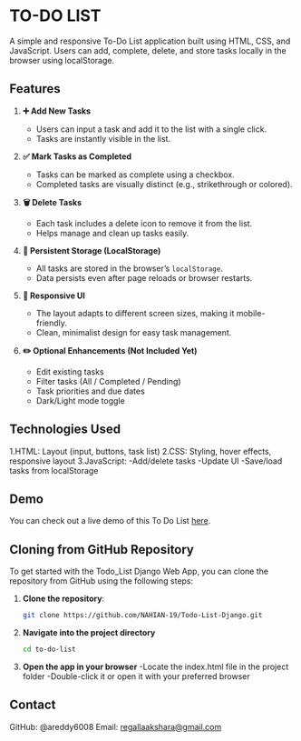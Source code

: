 # TO-DO LIST

A simple and responsive To-Do List application built using HTML, CSS, and JavaScript. Users can add, complete, delete, and store tasks locally in the browser using localStorage.

## Features

1. **➕ Add New Tasks**  
   - Users can input a task and add it to the list with a single click.  
   - Tasks are instantly visible in the list.

2. **✅ Mark Tasks as Completed**  
   - Tasks can be marked as complete using a checkbox.  
   - Completed tasks are visually distinct (e.g., strikethrough or colored).

3. **🗑️ Delete Tasks**  
   - Each task includes a delete icon to remove it from the list.  
   - Helps manage and clean up tasks easily.

4. **💾 Persistent Storage (LocalStorage)**  
   - All tasks are stored in the browser’s `localStorage`.  
   - Data persists even after page reloads or browser restarts.

5. **📱 Responsive UI**  
   - The layout adapts to different screen sizes, making it mobile-friendly.  
   - Clean, minimalist design for easy task management.

6. **✏️ Optional Enhancements (Not Included Yet)**  
   - Edit existing tasks  
   - Filter tasks (All / Completed / Pending)  
   - Task priorities and due dates  
   - Dark/Light mode toggle

## Technologies Used

1.HTML: Layout (input, buttons, task list)
2.CSS: Styling, hover effects, responsive layout
3.JavaScript:
  -Add/delete tasks
  -Update UI
  -Save/load tasks from localStorage

## Demo

You can check out a live demo of this To Do List [here](https://areddy6008.github.io/to-do-list/).

## Cloning from GitHub Repository

To get started with the Todo_List Django Web App, you can clone the repository from GitHub using the following steps:
 
1. **Clone the repository**:

   ```bash
   git clone https://github.com/NAHIAN-19/Todo-List-Django.git
   ```
2. **Navigate into the project directory**
   ```bash
   cd to-do-list
3. **Open the app in your browser**
     -Locate the index.html file in the project folder
     -Double-click it or open it with your preferred browser 
## Contact
GitHub: @areddy6008
Email: regallaakshara@gmail.com

